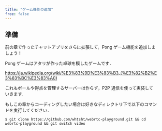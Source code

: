 ```yaml
---
title: "ゲーム機能の追加"
free: false
---
```


## 準備

前の章で作ったチャットアプリをさらに拡張して，Pong ゲーム機能を追加しましょう！

Pong ゲームはアタリが作った卓球を模したゲームです．

https://ja.wikipedia.org/wiki/%E3%83%9D%E3%83%B3_(%E3%82%B2%E3%83%BC%E3%83%A0)

これもボールや得点を管理するサーバーは作らず，P2P 通信を使って実装していきます．

もしこの章からコーディングしたい場合は好きなディレクトリ下で以下のコマンドを実行してください．

```
$ git clone https://github.com/whtsht/webrtc-playground.git && cd webrtc-playground && git switch video
```
